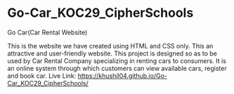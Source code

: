 # Go-Car_KOC29_CipherSchools
Go Car(Car Rental Website)

This is the website we have created using HTML and CSS only. This an attractive and user-friendly website. This project is designed so as to be used by Car Rental Company specializing in renting cars to consumers. It is an online system through which customers can view available cars, register and book car.
Live Link:  https://khushil04.github.io/Go-Car_KOC29_CipherSchools/
